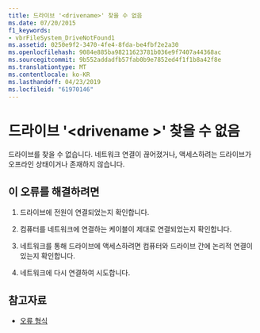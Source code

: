 ```yaml
---
title: 드라이브 '<drivename>' 찾을 수 없음
ms.date: 07/20/2015
f1_keywords:
- vbrFileSystem_DriveNotFound1
ms.assetid: 0250e9f2-3470-4fe4-8fda-be4fbf2e2a30
ms.openlocfilehash: 9084e885ba98211623781b036e9f7407a44368ac
ms.sourcegitcommit: 9b552addadfb57fab0b9e7852ed4f1f1b8a42f8e
ms.translationtype: MT
ms.contentlocale: ko-KR
ms.lasthandoff: 04/23/2019
ms.locfileid: "61970146"
---
```

# <a name="drive-drivename-not-found"></a>드라이브 '\<drivename >' 찾을 수 없음
드라이브를 찾을 수 없습니다. 네트워크 연결이 끊어졌거나, 액세스하려는 드라이브가 오프라인 상태이거나 존재하지 않습니다.  
  
## <a name="to-correct-this-error"></a>이 오류를 해결하려면  
  
1. 드라이브에 전원이 연결되었는지 확인합니다.  
  
2. 컴퓨터를 네트워크에 연결하는 케이블이 제대로 연결되었는지 확인합니다.  
  
3. 네트워크를 통해 드라이브에 액세스하려면 컴퓨터와 드라이브 간에 논리적 연결이 있는지 확인합니다.  
  
4. 네트워크에 다시 연결하여 시도합니다.  
  
## <a name="see-also"></a>참고자료

- [오류 형식](../../visual-basic/programming-guide/language-features/error-types.md)
